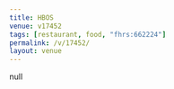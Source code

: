 ```yaml
---
title: HBOS
venue: v17452
tags: [restaurant, food, "fhrs:662224"]
permalink: /v/17452/
layout: venue
---
```

null